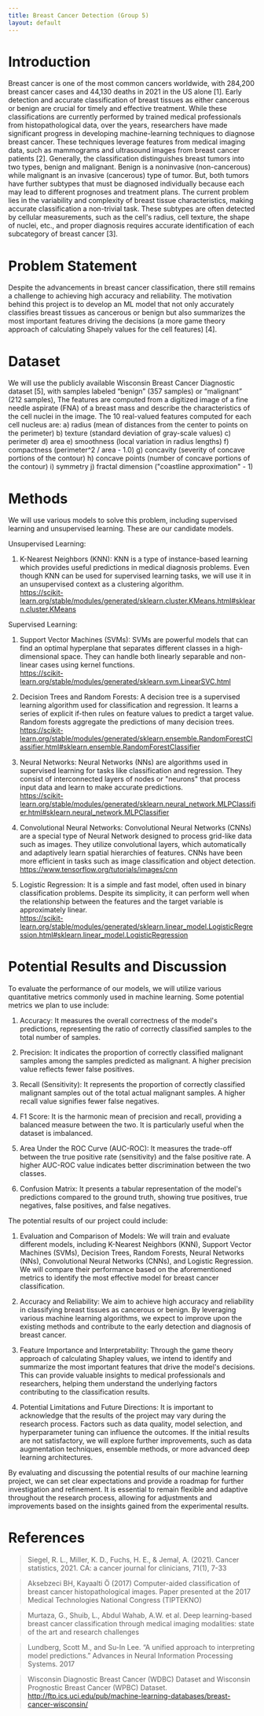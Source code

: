 ```yaml
---
title: Breast Cancer Detection (Group 5)
layout: default
---
```

# Introduction
Breast cancer is one of the most common cancers worldwide, with 284,200 breast cancer cases and 44,130 deaths in 2021 in the US alone [1]. Early detection and accurate classification of breast tissues as either cancerous or benign are crucial for timely and effective treatment. While these classifications are currently performed by trained medical professionals from histopathological data, over the years, researchers have made significant progress in developing machine-learning techniques to diagnose breast cancer. These techniques leverage features from medical imaging data, such as mammograms and ultrasound images from breast cancer patients [2].  Generally, the classification distinguishes breast tumors into two types, benign and malignant. Benign is a noninvasive (non-cancerous) while malignant is an invasive (cancerous) type of tumor. But, both tumors have further subtypes that must be diagnosed individually because each may lead to different prognoses and treatment plans. The current problem lies in the variability and complexity of breast tissue characteristics, making accurate classification a non-trivial task. These subtypes are often detected by cellular measurements, such as the cell's radius, cell texture, the shape of nuclei, etc., and proper diagnosis requires accurate identification of each subcategory of breast cancer [3].

# Problem Statement
Despite the advancements in breast cancer classification, there still remains a challenge to achieving high accuracy and reliability. The motivation behind this project is to develop an ML model that not only accurately classifies breast tissues as cancerous or benign but also summarizes the most important features driving the decisions (a more game theory approach of calculating Shapely values for the cell features) [4]. 

# Dataset

We will use the publicly available Wisconsin Breast Cancer Diagnostic dataset [5], with samples labeled “benign” (357 samples) or “malignant” (212 samples), The features are computed from a digitized image of a fine needle aspirate (FNA) of a breast mass and describe the characteristics of the cell nuclei in the image. The 10 real-valued features computed for each cell nucleus are:
a) radius (mean of distances from the center to points on the perimeter)
b) texture (standard deviation of gray-scale values)
c) perimeter
d) area
e) smoothness (local variation in radius lengths)
f) compactness (perimeter^2 / area - 1.0)
g) concavity (severity of concave portions of the contour)
h) concave points (number of concave portions of the contour)
i) symmetry
j) fractal dimension ("coastline approximation" - 1)


# Methods
We will use various models to solve this problem, including supervised learning and unsupervised learning. These are our candidate models.

Unsupervised Learning:

1. K-Nearest Neighbors (KNN): KNN is a type of instance-based learning which provides useful predictions in medical diagnosis problems. Even though KNN can be used for supervised learning tasks, we will use it in an unsupervised context as a clustering algorithm.
<br>https://scikit-learn.org/stable/modules/generated/sklearn.cluster.KMeans.html#sklearn.cluster.KMeans<br>

Supervised Learning:

1. Support Vector Machines (SVMs): SVMs are powerful models that can find an optimal hyperplane that separates different classes in a high-dimensional space. They can handle both linearly separable and non-linear cases using kernel functions.
<br>https://scikit-learn.org/stable/modules/generated/sklearn.svm.LinearSVC.html<br>

2. Decision Trees and Random Forests:
A decision tree is a supervised learning algorithm used for classification and regression. It learns a series of explicit if-then rules on feature values to predict a target value. Random forests aggregate the predictions of many decision trees.
<br>https://scikit-learn.org/stable/modules/generated/sklearn.ensemble.RandomForestClassifier.html#sklearn.ensemble.RandomForestClassifier<br>

3. Neural Networks: 
Neural Networks (NNs) are algorithms used in supervised learning for tasks like classification and regression. They consist of interconnected layers of nodes or "neurons" that process input data and learn to make accurate predictions.
<br>https://scikit-learn.org/stable/modules/generated/sklearn.neural_network.MLPClassifier.html#sklearn.neural_network.MLPClassifier<br>

4. Convolutional Neural Networks:
Convolutional Neural Networks (CNNs) are a special type of Neural Network designed to process grid-like data such as images. They utilize convolutional layers, which automatically and adaptively learn spatial hierarchies of features. CNNs have been more efficient in tasks such as image classification and object detection.
<br>https://www.tensorflow.org/tutorials/images/cnn<br>

5. Logistic Regression:
It is a simple and fast model, often used in binary classification problems. Despite its simplicity, it can perform well when the relationship between the features and the target variable is approximately linear.
<br>https://scikit-learn.org/stable/modules/generated/sklearn.linear_model.LogisticRegression.html#sklearn.linear_model.LogisticRegression<br>


# Potential Results and Discussion
To evaluate the performance of our models, we will utilize various quantitative metrics commonly used in machine learning. Some potential metrics we plan to use include:

1. Accuracy: It measures the overall correctness of the model's predictions, representing the ratio of correctly classified samples to the total number of samples.

2. Precision: It indicates the proportion of correctly classified malignant samples among the samples predicted as malignant. A higher precision value reflects fewer false positives.

3. Recall (Sensitivity): It represents the proportion of correctly classified malignant samples out of the total actual malignant samples. A higher recall value signifies fewer false negatives.

4. F1 Score: It is the harmonic mean of precision and recall, providing a balanced measure between the two. It is particularly useful when the dataset is imbalanced.

5. Area Under the ROC Curve (AUC-ROC): It measures the trade-off between the true positive rate (sensitivity) and the false positive rate. A higher AUC-ROC value indicates better discrimination between the two classes.

6. Confusion Matrix: It presents a tabular representation of the model's predictions compared to the ground truth, showing true positives, true negatives, false positives, and false negatives.

The potential results of our project could include:

1. Evaluation and Comparison of Models: We will train and evaluate different models, including K-Nearest Neighbors (KNN), Support Vector Machines (SVMs), Decision Trees, Random Forests, Neural Networks (NNs), Convolutional Neural Networks (CNNs), and Logistic Regression. We will compare their performance based on the aforementioned metrics to identify the most effective model for breast cancer classification.

2. Accuracy and Reliability: We aim to achieve high accuracy and reliability in classifying breast tissues as cancerous or benign. By leveraging various machine learning algorithms, we expect to improve upon the existing methods and contribute to the early detection and diagnosis of breast cancer.

3. Feature Importance and Interpretability: Through the game theory approach of calculating Shapley values, we intend to identify and summarize the most important features that drive the model's decisions. This can provide valuable insights to medical professionals and researchers, helping them understand the underlying factors contributing to the classification results.

4. Potential Limitations and Future Directions: It is important to acknowledge that the results of the project may vary during the research process. Factors such as data quality, model selection, and hyperparameter tuning can influence the outcomes. If the initial results are not satisfactory, we will explore further improvements, such as data augmentation techniques, ensemble methods, or more advanced deep learning architectures.

By evaluating and discussing the potential results of our machine learning project, we can set clear expectations and provide a roadmap for further investigation and refinement. It is essential to remain flexible and adaptive throughout the research process, allowing for adjustments and improvements based on the insights gained from the experimental results.


# References

> Siegel, R. L., Miller, K. D., Fuchs, H. E., & Jemal, A. (2021). Cancer statistics, 2021. CA: a cancer journal for clinicians, 71(1), 7-33

> Aksebzeci BH, Kayaalti Ö (2017) Computer-aided classification of breast cancer histopathological images. Paper presented at the 2017 Medical Technologies National Congress (TIPTEKNO)

> Murtaza, G., Shuib, L., Abdul Wahab, A.W. et al. Deep learning-based breast cancer classification through medical imaging modalities: state of the art and research challenges

> Lundberg, Scott M., and Su-In Lee. “A unified approach to interpreting model predictions.” Advances in Neural Information Processing Systems. 2017

> Wisconsin Diagnostic Breast Cancer (WDBC) Dataset and Wisconsin Prognostic Breast Cancer (WPBC) Dataset.
http://ftp.ics.uci.edu/pub/machine-learning-databases/breast-cancer-wisconsin/
